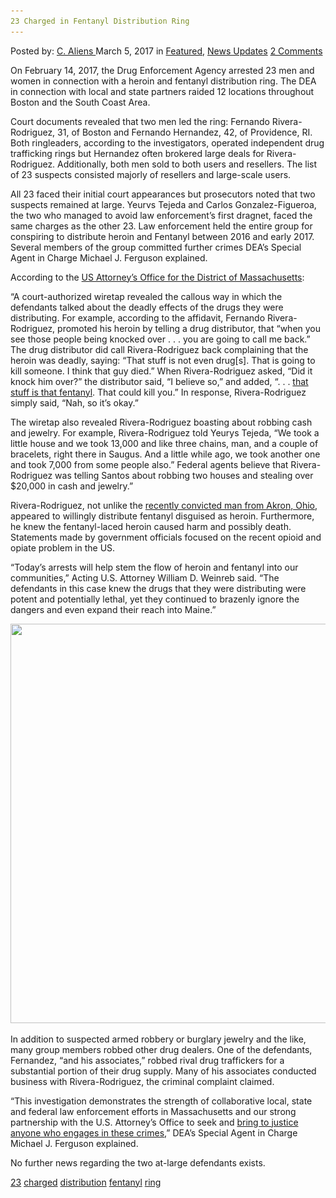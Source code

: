 ```yaml
---
23 Charged in Fentanyl Distribution Ring
---
```

<article class="post-listing post-18445 post type-post status-publish format-standard has-post-thumbnail hentry 
 tag-2706 tag-charged tag-distribution tag-fentanyl tag-ring">
<div class="post-inner">
<span>Posted by: <a href="https://www.deepdotweb.com/author/caliens/" title="">C. Aliens </a></span>
<span>March 5, 2017</span>
<span>in <a href="https://www.deepdotweb.com/category/deepdot-news/" rel="category tag">Featured</a>, <a href="https://www.deepdotweb.com/category/news-updates/" rel="category tag">News Updates</a></span>
<span><a href="https://www.deepdotweb.com/2017/03/05/23-charged-fentanyl-distribution-ring/#comments">2 Comments</a></span>


<p>On February 14, 2017, the Drug Enforcement Agency arrested 23 men and women in connection with a heroin and fentanyl distribution ring. The DEA in connection with local and state partners raided 12 locations throughout Boston and the South Coast Area.</p>
<p>Court documents revealed that two men led the ring: Fernando Rivera-Rodriguez, 31, of Boston and Fernando Hernandez, 42, of Providence, RI. Both ringleaders, according to the investigators, operated independent drug trafficking rings but Hernandez often brokered large deals for Rivera-Rodriguez. Additionally, both men sold to both users and resellers. The list of 23 suspects consisted majorly of resellers and large-scale users.</p>
<p>All 23 faced their initial court appearances but prosecutors noted that two suspects remained at large. Yeurvs Tejeda and Carlos Gonzalez-Figueroa, the two who managed to avoid law enforcement&#8217;s first dragnet, faced the same charges as the other 23. Law enforcement held the entire group for conspiring to distribute heroin and Fentanyl between 2016 and early 2017. Several members of the group committed further crimes DEA’s Special Agent in Charge Michael J. Ferguson explained.</p>
<p>According to the <a href="https://www.justice.gov/usao-ma/pr/23-arrested-distributing-heroin-and-fentanyl">US Attorney&#8217;s Office for the District of Massachusetts</a>:</p>
<p><a id="post-18445-_r1f9u7qmu2w7"></a>“A court-authorized wiretap revealed the callous way in which the defendants talked about the deadly effects of the drugs they were distributing. For example, according to the affidavit, Fernando Rivera-Rodriguez, promoted his heroin by telling a drug distributor, that “when you see those people being knocked over . . . you are going to call me back.” The drug distributor did call Rivera-Rodriguez back complaining that the heroin was deadly, saying: “That stuff is not even drug[s]. That is going to kill someone. I think that guy died.” When Rivera-Rodriguez asked, “Did it knock him over?” the distributor said, “I believe so,” and added, “. . . <a href="https://www.deepdotweb.com/2016/12/08/new-haven-man-sentenced-prison-selling-fentanyl-laced-cocaine/">that stuff is that fentanyl</a>. That could kill you.” In response, Rivera-Rodriguez simply said, “Nah, so it’s okay.”</p>
<p>The wiretap also revealed Rivera-Rodriguez boasting about robbing cash and jewelry. For example, Rivera-Rodriguez told Yeurys Tejeda, “We took a little house and we took 13,000 and like three chains, man, and a couple of bracelets, right there in Saugus. And a little while ago, we took another one and took 7,000 from some people also.” Federal agents believe that Rivera-Rodriguez was telling Santos about robbing two houses and stealing over $20,000 in cash and jewelry.”</p>
<p>Rivera-Rodriguez, not unlike the <a href="https://www.deepdotweb.com/2017/02/04/ohio-man-pleaded-guilty-selling-fentanyl-china-resulted-fatal-overdose/">recently convicted man from Akron, Ohio</a>, appeared to willingly distribute fentanyl disguised as heroin. Furthermore, he knew the fentanyl-laced heroin caused harm and possibly death. Statements made by government officials focused on the recent opioid and opiate problem in the US.</p>
<p>“Today’s arrests will help stem the flow of heroin and fentanyl into our communities,” Acting U.S. Attorney William D. Weinreb said. “The defendants in this case knew the drugs that they were distributing were potent and potentially lethal, yet they continued to brazenly ignore the dangers and even expand their reach into Maine.”</p>
<p><img class="wp-image-18451 aligncenter" src="/imgs/2017/02/word-image-94.png" width="827" height="639" srcset="/imgs/2017/02/word-image-94.png 1339w, /imgs/2017/02/word-image-94-300x232.png 300w, /imgs/2017/02/word-image-94-1024x792.png 1024w" sizes="(max-width: 827px) 100vw, 827px" /></p>
<p>In addition to suspected armed robbery or burglary jewelry and the like, many group members robbed other drug dealers. One of the defendants, Fernandez, “and his associates,” robbed rival drug traffickers for a substantial portion of their drug supply. Many of his associates conducted business with Rivera-Rodriguez, the criminal complaint claimed.</p>
<p>“This investigation demonstrates the strength of collaborative local, state and federal law enforcement efforts in Massachusetts and our strong partnership with the U.S. Attorney’s Office to seek and <a href="https://www.deepdotweb.com/2016/09/23/pill-counterfeiting-lab-bust-dea-warns-fentanyls-danger/">bring to justice anyone who engages in these crimes</a>,” DEA’s Special Agent in Charge Michael J. Ferguson explained.</p>
<p>No further news regarding the two at-large defendants exists.</p>
</div>
<a href="https://www.deepdotweb.com/tag/23/" rel="tag">23</a> <a href="https://www.deepdotweb.com/tag/charged/" rel="tag">charged</a> <a href="https://www.deepdotweb.com/tag/distribution/" rel="tag">distribution</a> <a href="https://www.deepdotweb.com/tag/fentanyl/" rel="tag">fentanyl</a> <a href="https://www.deepdotweb.com/tag/ring/" rel="tag">ring</a></span> <span style="display:none" class="updated">2017-03-05<a href="https://www.deepdotweb.com/author/caliens/" title="Posts by C. Aliens" rel="author">C. Aliens</a></strong></div>

